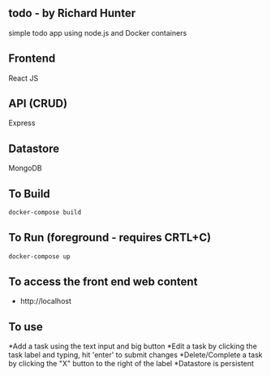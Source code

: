## todo - by Richard Hunter
simple todo app using node.js and Docker containers
## Frontend
React JS
## API (CRUD)
Express
## Datastore
MongoDB

## To Build
```bash
docker-compose build
```

## To Run (foreground - requires CRTL+C)
```bash
docker-compose up
```

## To access the front end web content
* http://localhost

## To use
*Add a task using the text input and big button
*Edit a task by clicking the task label and typing, hit 'enter' to submit changes
*Delete/Complete a task by clicking the "X" button to the right of the label
*Datastore is persistent


